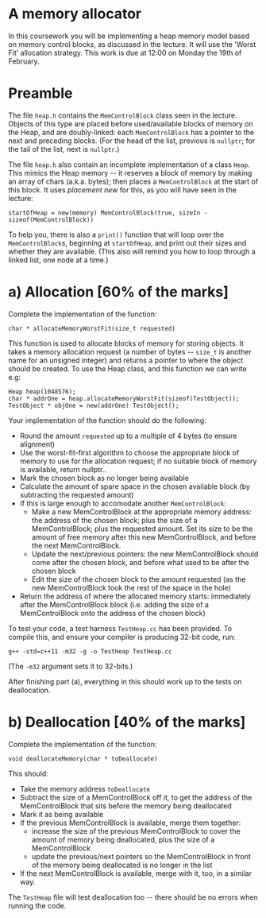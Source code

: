 # A memory allocator

In this coursework you will be implementing a heap memory model based on memory control blocks, as discussed in the lecture.  It will use the 'Worst Fit' allocation strategy.  This work is due at 12:00 on Monday the 19th of February.

# Preamble

The file `heap.h` contains the `MemControlBlock` class seen in the lecture.  Objects of this type are placed before used/available blocks of memory on the Heap, and are doubly-linked: each `MemControlBlock` has a pointer to the next and preceding blocks.  (For the head of the list, previous is `nullptr`; for the tail of the list, next is `nullptr`.)

The file `heap.h` also contain an incomplete implementation of a class `Heap`.  This mimics the Heap memory -- it reserves a block of memory by making an array of chars (a.k.a. bytes); then places a `MemControlBlock` at the start of this block.  It uses *placement new* for this, as you will have seen in the lecture:

`startOfHeap = new(memory) MemControlBlock(true, sizeIn - sizeof(MemControlBlock))`  

To help you, there is also a `print()` function that will loop over the `MemControlBlock`s, beginning at `startOfHeap`, and print out their sizes and whether they are available.  (This also will remind you how to loop through a linked list, one node at a time.)

# a) Allocation [60% of the marks]

Complete the implementation of the function:

`char * allocateMemoryWorstFit(size_t requested)`  

This function is used to allocate blocks of memory for storing objects.  It takes a memory allocation request (a number of bytes -- `size_t` is another name for an unsigned integer) and returns a pointer to where the object should be created.  To use the Heap class, and this function we can write e.g:

`Heap heap(1048576);`  
`char * addrOne = heap.allocateMemoryWorstFit(sizeof(TestObject));`  
`TestObject * objOne = new(addrOne) TestObject();`  

Your implementation of the function should do the following:

- Round the amount `requested` up to a multiple of 4 bytes (to ensure alignment)
- Use the worst-fit-first algorithm to choose the appropriate block of memory to use for the allocation request; if no suitable block of memory is available, return nullptr..
- Mark the chosen block as no longer being available
- Calculate the amount of spare space in the chosen available block (by subtracting the requested amount)
- If this is large enough to accomodate another `MemControlBlock`:
    * Make a new MemControlBlock at the appropriate memory address: the address of the chosen block; plus the size of a MemControlBlock; plus the requested amount.  Set its size to be the amount of free memory after this new MemControlBlock, and before the next MemControlBlock.
    * Update the next/previous pointers: the new MemControlBlock should come after the chosen block, and before what used to be after the chosen block
    * Edit the size of the chosen block to the amount requested (as the new MemControlBlock took the rest of the space in the hole)
- Return the address of where the allocated memory starts: immediately after the MemControlBlock block (i.e. adding the size of a MemControlBlock onto the address of the chosen block)

To test your code, a test harness `TestHeap.cc` has been provided.  To compile this, and ensure your compiler is producing 32-bit code, run:

`g++ -std=c++11 -m32 -g -o TestHeap TestHeap.cc`

(The `-m32` argument sets it to 32-bits.)

After finishing part (a), everything in this should work up to the tests on deallocation.

# b) Deallocation [40% of the marks]

Complete the implementation of the function:

`void deallocateMemory(char * toDeallocate)`

This should:
- Take the memory address `toDeallocate`
- Subtract the size of a MemControlBlock off it, to get the address of the MemControlBlock that sits before the memory being deallocated
- Mark it as being available
- If the previous MemControlBlock is available, merge them together:
    * increase the size of the previous MemControlBlock to cover the amount of memory being deallocated, plus the size of a MemControlBlock
    * update the previous/next pointers so the MemControlBlock in front of the memory being deallocated is no longer in the list
- If the next MemControlBlock is available, merge with it, too, in a similar way.

The `TestHeap` file will test deallocation too -- there should be no errors when running the code.
